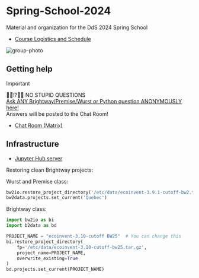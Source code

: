 # Spring-School-2024

Material and organization for the DdS 2024 Spring School

* [Course Logistics and Schedule](https://docs.google.com/presentation/d/1z3JZPQE9w0Nf2U1CT-5EqsDmDKvJgrcEDx-6g2oJPaQ/edit?usp=sharing)

![group-photo](Spring-School-2024.jpeg)

## Getting help

> [!IMPORTANT]
> 🙋‍♀️⁉️🙋‍♂️ NO STUPID QUESTIONS \
> [Ask ANY Brightway/Premise/Wurst or Python question ANONYMOUSLY here!](https://forms.gle/rspm8uFJs8sJ5bZ37) \
> Answers will be posted to the Chat Room!

* [Chat Room (Matrix)](https://matrix.to/#/#dds-spring-school-quebec-2024:matrix.org)

## Infrastructure

* [Jupyter Hub server](https://hub.brightway.dev)

Restoring clean Brightway projects:

Wurst and Premise class:

```python
bw2io.restore_project_directory('/etc/data/ecoinvent-3.9.1-cutoff-bw2.tar.gz', overwrite_existing=True)
bw2data.projects.set_current('Quebec')
```

Brightway class:

```python
import bw2io as bi
import b2data as bd

PROJECT_NAME = "ecoinvent-3.10-cutoff BW25"  # You can change this
bi.restore_project_directory(
    fp='/etc/data/ecoinvent-3.10-cutoff-bw25.tar.gz', 
    project_name=PROJECT_NAME,  
    overwrite_existing=True
)
bd.projects.set_current(PROJECT_NAME)
```